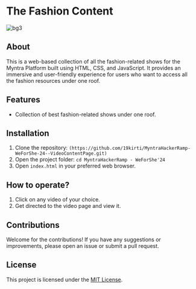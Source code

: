 # The Fashion Content 

![bg3](https://github.com/user-attachments/assets/e8666f20-0c97-41a4-ba27-b98b5c88dfcf)


## About 

This is a web-based collection of all the fashion-related shows for the Myntra Platform built using HTML, CSS, and JavaScript. It provides an immersive and user-friendly experience for users who want to access all the fashion resources under one roof.

## Features  

- Collection of best fashion-related shows under one roof.

## Installation  

1. Clone the repository: `(https://github.com/19kirti/MyntraHackerRamp-WeForShe-24--VideoContentPage.git)`
2. Open the project folder: `cd MyntraHackerRamp - WeForShe'24`
3. Open `index.html` in your preferred web browser.

## How to operate?

1. Click on any video of your choice.
2. Get directed to the video page and view it.

## Contributions

Welcome for the contributions! If you have any suggestions or improvements, please open an issue or submit a pull request.

## License

This project is licensed under the [MIT License](LICENSE).
